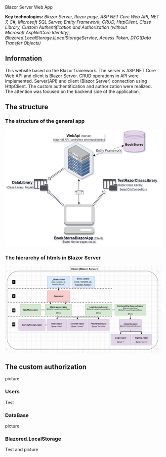 Blazor Server Web App

**Key technologies:** *Blazor Server, Razor page, ASP.NET Core Web API, NET 7, C#, Microsoft SQL Server, Entity Framework, CRUD, HttpClient, Class Library, 
Custom Authentification and Authorization (without Microsoft.AspNetCore.Identity), Blazored.LocalStorage.ILocalStorageService, Access Token, DTO(Data Transfer Objects)*

## Information
This website based on the Blazor framework. The server is ASP.NET Core Web API and client is Blazor Server. CRUD operations in API were implemented. Server(API) and client (Blazor Server) connection using HttpClient. 
The custom authentification and authorization were realized.
The attention was focused on the backend side of the application.




## The structure
### The structure of the general app
![Structure](Description/Structure.png)

### The hierarchy of htmls in Blazor Server
![Hierarchy](Description/Blazor_ServerApp_Client.png)

## The custom authorization
picture

### Users
Test

### DataBase
picture

### Blazored.LocalStorage
Test and picture


